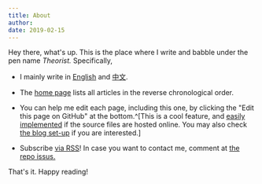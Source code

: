 ```yaml
---
title: About
author:
date: 2019-02-15
---
```


Hey there, what's up. 
This is the place where I write and babble under the pen name _Theorist._ Specifically,

- I mainly write in [English](/en/) and [中文](/cn/).

- The [home page](/) lists all articles in the reverse chronological order.

- You can help me edit each page, including this one, by clicking the "Edit this page on GitHub" at the bottom.^[This is a cool feature, and [easily implemented](https://github.com/yihui/hugo-xmin/pull/6) if the source files are hosted online. You may also check [the blog set-up](/en/2019/07/blog-setup/) if you are interested.]

- Subscribe [via RSS](/index.xml)! In case you want to contact me, comment at [the repo issus.](https://github.com/applied-theorist/blog/issues)  

That's it. Happy reading!